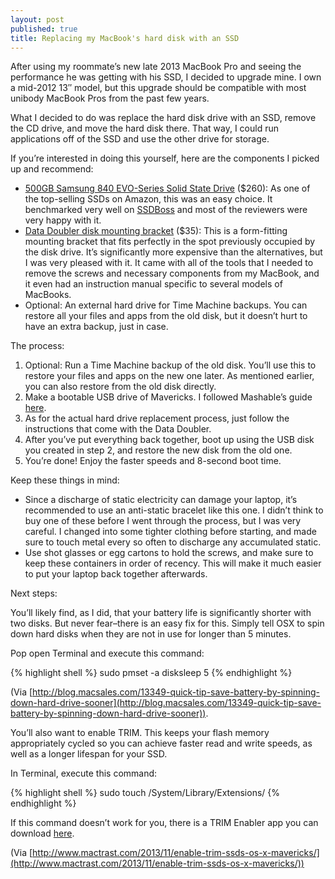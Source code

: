 ```yaml
---
layout: post
published: true
title: Replacing my MacBook's hard disk with an SSD
---
```

After using my roommate’s new late 2013 MacBook Pro and seeing the performance he was getting with his SSD, I decided to upgrade mine. I own a mid-2012 13″ model, but this upgrade should be compatible with most unibody MacBook Pros from the past few years.

What I decided to do was replace the hard disk drive with an SSD, remove the CD drive, and move the hard disk there. That way, I could run applications off of the SSD and use the other drive for storage.

If you’re interested in doing this yourself, here are the components I picked up and recommend:

* [500GB Samsung 840 EVO-Series Solid State Drive](http://www.amazon.com/gp/product/B00E3W19MO/ref=oh_details_o03_s00_i01?ie=UTF8&psc=1) ($260): As one of the top-selling SSDs on Amazon, this was an easy choice. It benchmarked very well on [SSDBoss](http://ssdboss.com/) and most of the reviewers were very happy with it.
* [Data Doubler disk mounting bracket](http://www.amazon.com/gp/product/B00724W0N2/ref=oh_details_o03_s00_i00?ie=UTF8&psc=1) ($35): This is a form-fitting mounting bracket that fits perfectly in the spot previously occupied by the disk drive. It’s significantly more expensive than the alternatives, but I was very pleased with it. It came with all of the tools that I needed to remove the screws and necessary components from my MacBook, and it even had an instruction manual specific to several models of MacBooks.
* Optional: An external hard drive for Time Machine backups. You can restore all your files and apps from the old disk, but it doesn’t hurt to have an extra backup, just in case.

The process:

1. Optional: Run a Time Machine backup of the old disk. You’ll use this to restore your files and apps on the new one later. As mentioned earlier, you can also restore from the old disk directly.
2. Make a bootable USB drive of Mavericks. I followed Mashable’s guide [here](http://mashable.com/2013/10/23/clean-install-os-x-mavericks/).
3. As for the actual hard drive replacement process, just follow the instructions that come with the Data Doubler.
4. After you’ve put everything back together, boot up using the USB disk you created in step 2, and restore the new disk from the old one.
5. You’re done! Enjoy the faster speeds and 8-second boot time.

Keep these things in mind:

* Since a discharge of static electricity can damage your laptop, it’s recommended to use an anti-static bracelet like this one. I didn’t think to buy one of these before I went through the process, but I was very careful. I changed into some tighter clothing before starting, and made sure to touch metal every so often to discharge any accumulated static.
* Use shot glasses or egg cartons to hold the screws, and make sure to keep these containers in order of recency. This will make it much easier to put your laptop back together afterwards.



Next steps:

You’ll likely find, as I did, that your battery life is significantly shorter with two disks. But never fear–there is an easy fix for this. Simply tell OSX to spin down hard disks when they are not in use for longer than 5 minutes.

Pop open Terminal and execute this command:

{% highlight shell %}
sudo pmset -a disksleep 5
{% endhighlight %}

(Via [http://blog.macsales.com/13349-quick-tip-save-battery-by-spinning-down-hard-drive-sooner](http://blog.macsales.com/13349-quick-tip-save-battery-by-spinning-down-hard-drive-sooner)).

You’ll also want to enable TRIM. This keeps your flash memory appropriately cycled so  you can achieve faster read and write speeds, as well as a longer lifespan for your SSD.

In Terminal, execute this command:

{% highlight shell %}
sudo touch /System/Library/Extensions/
{% endhighlight %}

If this command doesn’t work for you, there is a TRIM Enabler app you can download [here](http://www.cindori.org/software/trimenabler/).

(Via [http://www.mactrast.com/2013/11/enable-trim-ssds-os-x-mavericks/](http://www.mactrast.com/2013/11/enable-trim-ssds-os-x-mavericks/))
